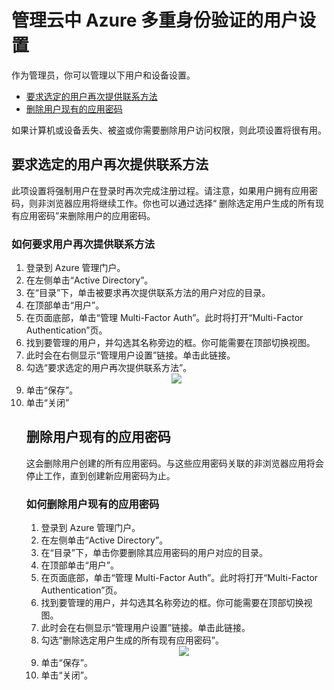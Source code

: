 <properties 
	pageTitle="Azure Multi-Factor Authentication 报告" 
	description="本文介绍如何更改用户设置，例如，强制用户再次完成验证过程。" 
	documentationCenter="" 
	services="multi-factor-authentication" 
	authors="billmath" 
	manager="swadhwa" 
	editor="curtand"/>

<tags 
	ms.service="multi-factor-authentication" 
	ms.date="07/02/2015" 
	wacn.date="12/17/2015"/>

# 管理云中 Azure 多重身份验证的用户设置

作为管理员，你可以管理以下用户和设备设置。

- [要求选定的用户再次提供联系方法](#require-selected-users-to-provide-contact-methods-again)
- [删除用户现有的应用密码](#delete-users-existing-app-passwords)


如果计算机或设备丢失、被盗或你需要删除用户访问权限，则此项设置将很有用。


## <a name="require-selected-users-to-provide-contact-methods-again"></a>要求选定的用户再次提供联系方法

此项设置将强制用户在登录时再次完成注册过程。请注意，如果用户拥有应用密码，则非浏览器应用将继续工作。你也可以通过选择“ 删除选定用户生成的所有现有应用密码”来删除用户的应用密码。

### 如何要求用户再次提供联系方法

<ol>
<li>登录到 Azure 管理门户。</li>
<li>在左侧单击“Active Directory”。</li>
<li>在“目录”下，单击被要求再次提供联系方法的用户对应的目录。</li>
<li>在顶部单击“用户”。</li>
<li>在页面底部，单击“管理 Multi-Factor Auth”。此时将打开“Multi-Factor Authentication”页。
<li>找到要管理的用户，并勾选其名称旁边的框。你可能需要在顶部切换视图。</li>
<li>此时会在右侧显示“管理用户设置”链接。单击此链接。</li>
<li>勾选“要求选定的用户再次提供联系方法”。</li>
<center> <image src="./media/multi-factor-authentication-manage-users-and-devices/reproofup.png" /></center>
<li>单击“保存”。</li>
<li>单击“关闭”</li>

## <a name="delete-users-existing-app-passwords"></a>删除用户现有的应用密码

这会删除用户创建的所有应用密码。与这些应用密码关联的非浏览器应用将会停止工作，直到创建新应用密码为止。

### 如何删除用户现有的应用密码

<ol>
<li>登录到 Azure 管理门户。</li>
<li>在左侧单击“Active Directory”。</li>
<li>在“目录”下，单击你要删除其应用密码的用户对应的目录。</li>
<li>在顶部单击“用户”。</li>
<li>在页面底部，单击“管理 Multi-Factor Auth”。此时将打开“Multi-Factor Authentication”页。
<li>找到要管理的用户，并勾选其名称旁边的框。你可能需要在顶部切换视图。</li>
<li>此时会在右侧显示“管理用户设置”链接。单击此链接。</li>
<li>勾选“删除选定用户生成的所有现有应用密码”。</li>
<center> <image src="./media/multi-factor-authentication-manage-users-and-devices/deleteapppasswords.png" /></center>
<li>单击“保存”。</li>
<li>单击“关闭”。</li>
</ol>

<!---HONumber=69-->